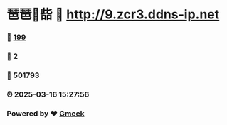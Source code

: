 # 琶琶🔭啙 :link: http://9.zcr3.ddns-ip.net 
### :page_facing_up: [199](http://9.zcr3.ddns-ip.net/tag.html) 
### :speech_balloon: 2 
### :hibiscus: 501793 
### :alarm_clock: 2025-03-16 15:27:56 
### Powered by :heart: [Gmeek](https://github.com/Meekdai/Gmeek)
